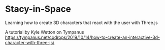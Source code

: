# Stacy-in-Space

Learning how to create 3D characters that react with the user with Three.js

A tutorial by Kyle Wetton on Tympanus https://tympanus.net/codrops/2019/10/14/how-to-create-an-interactive-3d-character-with-three-js/
